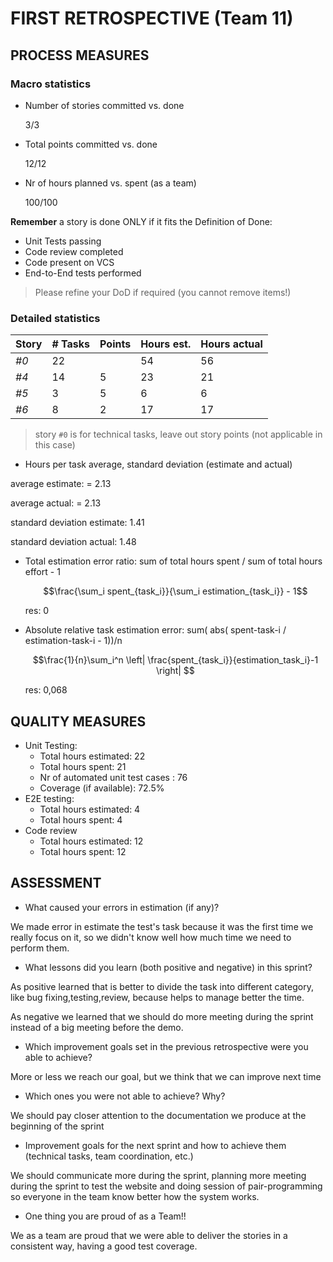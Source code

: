 FIRST RETROSPECTIVE (Team 11)
=====================================

## PROCESS MEASURES

### Macro statistics

- Number of stories committed vs. done 

  3/3
- Total points committed vs. done 

  12/12
- Nr of hours planned vs. spent (as a team)

  100/100

**Remember** a story is done ONLY if it fits the Definition of Done:
 
- Unit Tests passing
- Code review completed
- Code present on VCS
- End-to-End tests performed

> Please refine your DoD if required (you cannot remove items!) 

### Detailed statistics

| Story | # Tasks | Points | Hours est. | Hours actual |
|-------|---------|--------|------------|--------------|
| _#0_  |    22    |        |    54    |     56    |
| _#4_  |   14 |    5  |    23  |   21   |
| _#5_  |   3  |   5  |     6   |  6      |
| _#6_  |    8   |  2    |    17     |     17      |
   

> story `#0` is for technical tasks, leave out story points (not applicable in this case)

- Hours per task average, standard deviation (estimate and actual)

 average estimate: = 2.13

 average actual: = 2.13

 standard deviation estimate: 1.41

 standard deviation actual: 1.48

- Total estimation error ratio: sum of total hours spent / sum of total hours effort - 1

    $$\frac{\sum_i spent_{task_i}}{\sum_i estimation_{task_i}} - 1$$

    res: 0

- Absolute relative task estimation error: sum( abs( spent-task-i / estimation-task-i - 1))/n

    $$\frac{1}{n}\sum_i^n \left| \frac{spent_{task_i}}{estimation_task_i}-1 \right| $$

    res: 0,068

## QUALITY MEASURES

- Unit Testing:
  - Total hours estimated: 22
  - Total hours spent: 21
  - Nr of automated unit test cases : 76
  - Coverage (if available): 72.5%
- E2E testing:
  - Total hours estimated: 4
  - Total hours spent: 4
- Code review 
  - Total hours estimated: 12
  - Total hours spent: 12
  


## ASSESSMENT

- What caused your errors in estimation (if any)?

We made error in estimate the test's task because it was the first time we really focus on it, so we didn't know well how much time we need to perform them.
  

- What lessons did you learn (both positive and negative) in this sprint?

As positive learned that is better to divide the task into different category, like bug fixing,testing,review, because helps to manage better the time.

As negative we learned that we should do more meeting during the sprint instead of a big meeting before the demo.


  
- Which improvement goals set in the previous retrospective were you able to achieve?

More or less we reach our goal, but we think that we can improve next time  
  
- Which ones you were not able to achieve? Why?

We should pay closer attention to the documentation we produce at the beginning of the sprint

- Improvement goals for the next sprint and how to achieve them (technical tasks, team coordination, etc.)

We should communicate more during the sprint, planning more meeting during the sprint to test the website and doing session of pair-programming so everyone in the team know better how the system works.


- One thing you are proud of as a Team!!

We as a team are proud that we were able to deliver the stories in a consistent way, having a good test coverage. 
